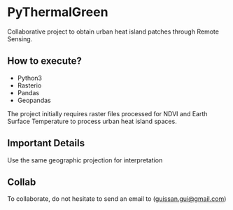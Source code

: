 # PyThermalGreen

Collaborative project to obtain urban heat island patches through Remote Sensing.

## How to execute?

* Python3
* Rasterio
* Pandas
* Geopandas

The project initially requires raster files processed for NDVI and Earth Surface Temperature to process urban heat island spaces.

## Important Details

Use the same geographic projection for interpretation

## Collab

To collaborate, do not hesitate to send an email to (guissan.gui@gmail.com)
